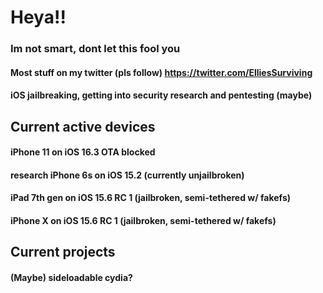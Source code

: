# Heya!!
### Im not smart, dont let this fool you

#### Most stuff on my twitter (pls follow) https://twitter.com/ElliesSurviving

#### iOS jailbreaking, getting into security research and pentesting (maybe)

## Current active devices
#### iPhone 11 on iOS 16.3 OTA blocked
#### research iPhone 6s on iOS 15.2 (currently unjailbroken)
#### iPad 7th gen on iOS 15.6 RC 1 (jailbroken, semi-tethered w/ fakefs)
#### iPhone X on iOS 15.6 RC 1 (jailbroken, semi-tethered w/ fakefs)

## Current projects
#### (Maybe) sideloadable cydia?

